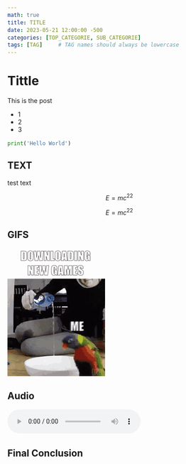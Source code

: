 ```yaml
---
math: true
title: TITLE
date: 2023-05-21 12:00:00 -500
categories: [TOP_CATEGORIE, SUB_CATEGORIE]
tags: [TAG]     # TAG names should always be lowercase
---
```


# Tittle

This is the post

* 1
* 2
* 3

```python
print('Hello World')
```

## TEXT


test text

$$E=mc^22$$

$$E=mc^22$$

## GIFS

![An animated gif](/assets/Gifs/Testing/downloading.gif)

## Audio

<audio src="/assets/Audio/Testing/Clock%20tick%20tock%20SOUND%20EFFECTS.mp3" controls preload></audio>

## Final Conclusion

